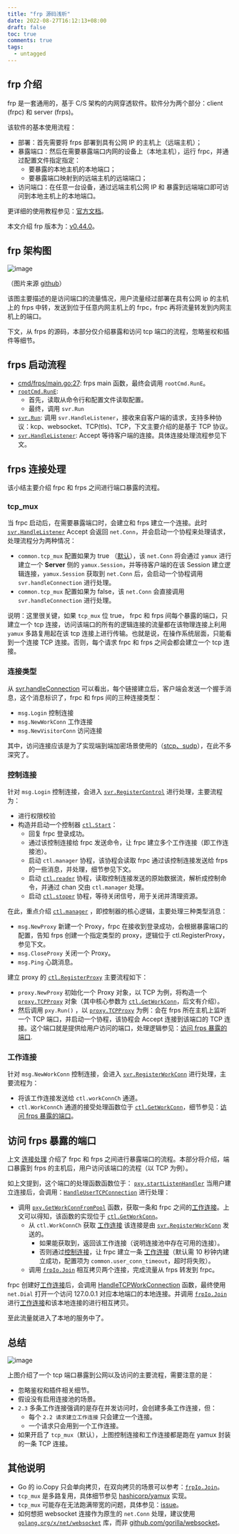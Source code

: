 ```yaml
---
title: "frp 源码浅析"
date: 2022-08-27T16:12:13+08:00
draft: false
toc: true
comments: true
tags:
  - untagged
---
```


## frp 介绍

frp 是一套通用的，基于 C/S 架构的内网穿透软件。软件分为两个部分：client (frpc) 和 server (frps)。

该软件的基本使用流程：

* 部署：首先需要将 frps 部署到具有公网 IP 的主机上（远端主机）；
* 暴露端口：然后在需要暴露端口内网的设备上（本地主机），运行 frpc，并通过配置文件指定指定：
    * 要暴露的本地主机的本地端口；
    * 要暴露端口映射到的远端主机的远端端口；
* 访问端口：在任意一台设备，通过远端主机公网 IP 和 暴露到远端端口即可访问到本地主机上的本地端口。

更详细的使用教程参见：[官方文档](https://gofrp.org/docs/)。

本文介绍 frp 版本为：[v0.44.0](https://github.com/fatedier/frp/tree/v0.44.0)。

## frp 架构图

![image](/image/frp-architecture.png)

（图片来源 [github](https://github.com/fatedier/frp/tree/v0.44.0#architecture)）

该图主要描述的是访问端口的流量情况，用户流量经过部署在具有公网 ip 的主机上的 frps 中转，发送到位于任意内网主机上的 frpc，frpc 再将流量转发到内网主机上的端口。

下文，从 frps 的源码，本部分仅介绍暴露和访问 tcp 端口的流程，忽略鉴权和插件等细节。

## frps 启动流程

* [cmd/frps/main.go:27](https://github.com/fatedier/frp/blob/8888610d8339bb26bbfe788d4e8edfd6b3dc9ad6/cmd/frps/main.go#L27): frps main 函数，最终会调用 `rootCmd.RunE`。
* [`rootCmd.RunE`](https://github.com/fatedier/frp/blob/8888610d8339bb26bbfe788d4e8edfd6b3dc9ad6/cmd/frps/root.go#L105):
    * 首先，读取从命令行和配置文件读取配置。
    * 最终，调用 `svr.Run`
* [`svr.Run`](https://github.com/fatedier/frp/blob/8888610d8339bb26bbfe788d4e8edfd6b3dc9ad6/server/service.go#L305): 调用 `svr.HandleListener`，接收来自客户端的请求，支持多种协议：kcp、websocket、TCP(tls)、TCP，下文主要介绍的是基于 TCP 协议。
* [`svr.HandleListener`](https://github.com/fatedier/frp/blob/8888610d8339bb26bbfe788d4e8edfd6b3dc9ad6/server/service.go#L382): Accept 等待客户端的连接。具体连接处理流程参见下文。

## frps 连接处理

该小结主要介绍 frpc 和 frps 之间进行端口暴露的流程。

### tcp_mux

当 frpc 启动后，在需要暴露端口时，会建立和 frps 建立一个连接。此时 [`svr.HandleListener`](https://github.com/fatedier/frp/blob/8888610d8339bb26bbfe788d4e8edfd6b3dc9ad6/server/service.go#L382) Accept 会返回 `net.Conn`，并会启动一个协程来处理请求，处理流程分为两种情况：

* `common.tcp_mux` 配置如果为 true （[默认](https://github.com/fatedier/frp/blob/8888610d8339bb26bbfe788d4e8edfd6b3dc9ad6/pkg/config/server.go#L133)），该 `net.Conn` 将会通过 `yamux` 进行建立一个 **Server** 侧的 `yamux.Session`，并等待客户端的在该 Session 建立逻辑连接，`yamux.Session` 获取到 `net.Conn`  后，会启动一个协程调用 `svr.handleConnection` 进行处理。
* `common.tcp_mux` 配置如果为 false，该 `net.Conn` 会直接调用 `svr.handleConnection` 进行处理。

说明：这里很关键，如果 `tcp_mux` 位 true， frpc 和 frps 间每个暴露的端口，只建立一个 tcp 连接，访问该端口的所有的逻辑连接的流量都在该物理连接上利用 `yamux` 多路复用起在该 tcp 连接上进行传输。也就是说，在操作系统层面，只能看到一个连接 TCP 连接。否则，每个请求 frpc 和 frps 之间会都会建立一个 tcp 连接。

### 连接类型

从 [svr.handleConnection](https://github.com/fatedier/frp/blob/8888610d8339bb26bbfe788d4e8edfd6b3dc9ad6/server/service.go#L319) 可以看出，每个链接建立后，客户端会发送一个握手消息，这个消息标识了，frpc 和 frps 间的三种连接类型：

* `msg.Login` 控制连接
* `msg.NewWorkConn` 工作连接
* `msg.NewVisitorConn` 访问连接

其中，访问连接应该是为了实现端到端加密场景使用的（[stcp、sudp](https://gofrp.org/docs/concepts/)），在此不多深究了。

### 控制连接

针对 `msg.Login` 控制连接，会进入 [`svr.RegisterControl`](https://github.com/fatedier/frp/blob/8888610d8339bb26bbfe788d4e8edfd6b3dc9ad6/server/service.go#L436) 进行处理，主要流程为：

* 进行权限校验
* 构造并启动一个控制器 [`ctl.Start`](https://github.com/fatedier/frp/blob/8888610d8339bb26bbfe788d4e8edfd6b3dc9ad6/server/control.go#L189)：
    * 回复 frpc 登录成功。
    * 通过该控制连接给 frpc 发送命令，让 frpc 建立多个工作连接（即工作连接池）。
    * 启动 `ctl.manager` 协程，该协程会读取 frpc 通过该控制连接发送给 frps 的一些消息，并处理，细节参见下文。
    * 启动 [`ctl.reader`](https://github.com/fatedier/frp/blob/8888610d8339bb26bbfe788d4e8edfd6b3dc9ad6/server/control.go#L318) 协程，读取控制连接发送的原始数据流，解析成控制命令，并通过 chan 交由 `ctl.manager` 处理。
    * 启动 [`ctl.stoper`](https://github.com/fatedier/frp/blob/8888610d8339bb26bbfe788d4e8edfd6b3dc9ad6/server/control.go#L347) 协程，等待关闭信号，用于关闭并清理资源。

在此，重点介绍 [`ctl.manager`](https://github.com/fatedier/frp/blob/8888610d8339bb26bbfe788d4e8edfd6b3dc9ad6/server/control.go#L405) ，即控制器的核心逻辑，主要处理三种类型消息：

* `msg.NewProxy` 新建一个 Proxy，frpc 在接收到登录成功，会根据暴露端口的配置，告知 frps 创建一个指定类型的 proxy，逻辑位于 ctl.RegisterProxy，参见下文。
* `msg.CloseProxy` 关闭一个 Proxy。
* `msg.Ping` 心跳消息。

建立 proxy 的 [`ctl.RegisterProxy`](https://github.com/fatedier/frp/blob/8888610d8339bb26bbfe788d4e8edfd6b3dc9ad6/server/control.go#L501) 主要流程如下：

* `proxy.NewProxy` 初始化一个 Proxy 对象，以 TCP 为例，将构造一个 [`proxy.TCPProxy`](https://github.com/fatedier/frp/blob/8888610d8339bb26bbfe788d4e8edfd6b3dc9ad6/server/proxy/tcp.go#L25) 对象（其中核心参数为 [`ctl.GetWorkConn`](https://github.com/fatedier/frp/blob/8888610d8339bb26bbfe788d4e8edfd6b3dc9ad6/server/control.go#L231)，后文有介绍）。
* 然后调用 `pxy.Run()` ，以 [`proxy.TCPProxy`](https://github.com/fatedier/frp/blob/8888610d8339bb26bbfe788d4e8edfd6b3dc9ad6/server/proxy/tcp.go#L32) 为例：会在 frps 所在主机上监听一个 TCP 端口，并启动一个协程，该协程会 Accept 连接到该端口的 TCP 连接。这个端口就是提供给用户访问的端口，处理逻辑参见：[访问 frps 暴露的端口](#访问-frps-暴露的端口).

### 工作连接

针对 `msg.NewWorkConn` 控制连接，会进入 [`svr.RegisterWorkConn`](https://github.com/fatedier/frp/blob/8888610d8339bb26bbfe788d4e8edfd6b3dc9ad6/server/control.go#L208) 进行处理，主要流程为：

* 将该工作连接发送给 `ctl.workConnCh` 通道。
* `ctl.WorkConnCh` 通道的接受处理函数位于 [`ctl.GetWorkConn`](https://github.com/fatedier/frp/blob/8888610d8339bb26bbfe788d4e8edfd6b3dc9ad6/server/control.go#L231)，细节参见：[访问 frps 暴露的端口](#访问-frps-暴露的端口)。

## 访问 frps 暴露的端口

上文 [连接处理](#frps-连接处理) 介绍了 frpc 和 frps 之间进行暴露端口的流程。本部分将介绍，端口暴露到 frps 的主机后，用户访问该端口的流程（以 TCP 为例）。

如上文提到，这个端口的处理函数函数位于： [`pxy.startListenHandler`](https://github.com/fatedier/frp/blob/8888610d8339bb26bbfe788d4e8edfd6b3dc9ad6/server/proxy/proxy.go#L151) 当用户建立连接后，会调用：[`HandleUserTCPConnection`](https://github.com/fatedier/frp/blob/8888610d8339bb26bbfe788d4e8edfd6b3dc9ad6/server/proxy/proxy.go#L252) 进行处理：

* 调用 [`pxy.GetWorkConnFromPool`](https://github.com/fatedier/frp/blob/8888610d8339bb26bbfe788d4e8edfd6b3dc9ad6/server/proxy/proxy.go#L96) 函数，获取一条和 frpc 之间的[工作连接](#工作连接)。上文可以得知，该函数的实现位于 [`ctl.GetWorkConn`](https://github.com/fatedier/frp/blob/8888610d8339bb26bbfe788d4e8edfd6b3dc9ad6/server/control.go#L231)。
    * 从 `ctl.WorkConnCh` 获取 [工作连接](#工作连接) 该连接是由 [`svr.RegisterWorkConn`](https://github.com/fatedier/frp/blob/8888610d8339bb26bbfe788d4e8edfd6b3dc9ad6/server/control.go#L208) 发送的。
        * 如果能获取到，返回该工作连接（说明连接池中存在可用的连接）。
        * 否则通过[控制连接](#控制连接)，让 frpc 建立一条 [工作连接](#工作连接)（默认需 10 秒钟内建立成功，配置项为 `common.user_conn_timeout`，超时将失败）。
    * 调用 [`frpIo.Join`](https://github.com/fatedier/golib/blob/dev/io/io.go) 相互拷贝两个连接，完成流量从 frps 转发到 frpc。

frpc 创建好[工作连接](#工作连接)后，会调用 [HandleTCPWorkConnection](https://github.com/fatedier/frp/blob/8888610d8339bb26bbfe788d4e8edfd6b3dc9ad6/client/proxy/proxy.go#L720) 函数，最终使用 `net.Dial` 打开一个访问 127.0.0.1 对应本地端口的本地连接。并调用 [`frpIo.Join`](https://github.com/fatedier/golib/blob/dev/io/io.go) 进行[工作连接](#工作连接)和该本地连接的进行相互拷贝。

至此流量就进入了本地的服务中了。

## 总结

![image](/image/frp-tcp-flow.svg)

上图介绍了一个 tcp 端口暴露到公网以及访问的主要流程，需要注意的是：

* 忽略鉴权和插件相关细节。
* 假设没有启用连接池的场景。
* `2.3` 多条工作连接强调的是存在并发访问时，会创建多条工作连接，但：
    * 每个 `2.2 请求建立工作连接` 只会建立一个连接。
    * 一个请求只会用到一个工作连接。
* 如果开启了 `tcp_mux`（默认），上图控制连接和工作连接都是跑在 yamux 封装的一条 TCP 连接。

## 其他说明

* Go 的 io.Copy 只会单向拷贝，在双向拷贝的场景可以参考：[`frpIo.Join`](https://github.com/fatedier/golib/blob/dev/io/io.go)。
* `tcp_mux` 是多路复用，具体细节参见 [hashicorp/yamux](https://github.com/hashicorp/yamux) 实现。
* `tcp_mux` 可能存在无法跑满带宽的问题，具体参见：[issue](https://github.com/fatedier/frp/issues/2987)。
* 如何想把 websocket 连接作为原生的 `net.Conn` 处理，建议使用 [`golang.org/x/net/websocket`](https://pkg.go.dev/golang.org/x/net/websocket) 库，而非 [github.com/gorilla/websocket](https://pkg.go.dev/github.com/gorilla/websocket)。
